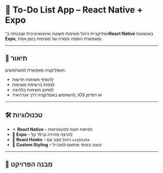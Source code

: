 # 📝 To-Do List App – React Native + Expo

אפליקציית ניהול משימות פשוטה ואינטואיטיבית שנבנתה ב־**React Native** באמצעות **Expo**, ומאפשרת הוספה והסרה של משימות בזמן אמת.

---

## 📱 תיאור

האפליקציה מאפשרת למשתמשים:

- להוסיף משימות חדשות
- לצפות ברשימת משימות
- למחוק משימות בלחיצה
- להשתמש באפליקציה דרך אנדרואיד, iOS או דפדפן

---

## 🛠️ טכנולוגיות

- ⚛️ **React Native** – לפיתוח חוצה פלטפורמות
- 🚀 **Expo** – להרצה מהירה ובילד קל
- 🧠 **React Hooks** – ניהול מצב עם `useState`
- 💅 **Custom Styling** – עיצוב בסיסי מותאם למובייל

---

## 📁 מבנה הפרויקט


